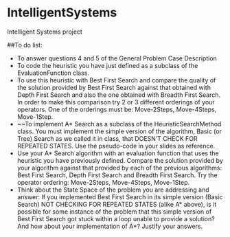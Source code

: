 IntelligentSystems
==================

Intelligent Systems project

##To do list:

* To answer questions 4 and 5 of the General Problem Case Description
* To code the heuristic you have just defined as a subclass of the EvaluationFunction class.
* To use this heuristic with Best First Search and compare the quality of the solution provided by Best First Search against that obtained with Depth First Search and also the one obtained with Breadth First Search. In order to make this comparison try 2 or 3 different orderings of your operators. One of the orderings must be: Move-2Steps, Move-4Steps, Move-1Step.
* ~~To implement A* Search as a subclass of the HeuristicSearchMethod class. You must implement the simple version of the algorithm, Basic (or Tree) Search as we called it in class, that DOESN’T CHECK FOR REPEATED STATES. Use the pseudo-code in your slides as reference.
* Use your A* Search algorithm with an evaluation function that uses the heuristic you have previously defined. Compare the solution provided by your algorithm against that provided by each of the previous algorithms: Best First Search, Depth First Search and Breadth First Search. Try the operator ordering: Move-2Steps, Move-4Steps, Move-1Step.
* Think about the State Space of the problem you are addressing and answer: If you implemented Best First Search in its simple version (Basic Search) NOT CHECKING FOR REPEATED STATES (alike A* above), is it possible for some instance of the problem that this simple version of Best First Search got stuck within a loop unable to provide a solution? And how about your implementation of A*? Justify your answers.


